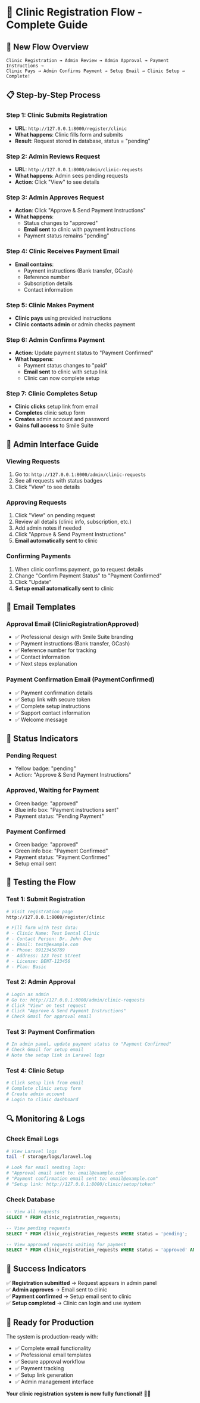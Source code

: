 # 🦷 Clinic Registration Flow - Complete Guide

## 🎯 **New Flow Overview**

```
Clinic Registration → Admin Review → Admin Approval → Payment Instructions →
Clinic Pays → Admin Confirms Payment → Setup Email → Clinic Setup → Complete!
```

## 📋 **Step-by-Step Process**

### **Step 1: Clinic Submits Registration**

-   **URL**: `http://127.0.0.1:8000/register/clinic`
-   **What happens**: Clinic fills form and submits
-   **Result**: Request stored in database, status = "pending"

### **Step 2: Admin Reviews Request**

-   **URL**: `http://127.0.0.1:8000/admin/clinic-requests`
-   **What happens**: Admin sees pending requests
-   **Action**: Click "View" to see details

### **Step 3: Admin Approves Request**

-   **Action**: Click "Approve & Send Payment Instructions"
-   **What happens**:
    -   Status changes to "approved"
    -   **Email sent** to clinic with payment instructions
    -   Payment status remains "pending"

### **Step 4: Clinic Receives Payment Email**

-   **Email contains**:
    -   Payment instructions (Bank transfer, GCash)
    -   Reference number
    -   Subscription details
    -   Contact information

### **Step 5: Clinic Makes Payment**

-   **Clinic pays** using provided instructions
-   **Clinic contacts admin** or admin checks payment

### **Step 6: Admin Confirms Payment**

-   **Action**: Update payment status to "Payment Confirmed"
-   **What happens**:
    -   Payment status changes to "paid"
    -   **Email sent** to clinic with setup link
    -   Clinic can now complete setup

### **Step 7: Clinic Completes Setup**

-   **Clinic clicks** setup link from email
-   **Completes** clinic setup form
-   **Creates** admin account and password
-   **Gains full access** to Smile Suite

## 🔧 **Admin Interface Guide**

### **Viewing Requests**

1. Go to: `http://127.0.0.1:8000/admin/clinic-requests`
2. See all requests with status badges
3. Click "View" to see details

### **Approving Requests**

1. Click "View" on pending request
2. Review all details (clinic info, subscription, etc.)
3. Add admin notes if needed
4. Click "Approve & Send Payment Instructions"
5. **Email automatically sent** to clinic

### **Confirming Payments**

1. When clinic confirms payment, go to request details
2. Change "Confirm Payment Status" to "Payment Confirmed"
3. Click "Update"
4. **Setup email automatically sent** to clinic

## 📧 **Email Templates**

### **Approval Email** (ClinicRegistrationApproved)

-   ✅ Professional design with Smile Suite branding
-   ✅ Payment instructions (Bank transfer, GCash)
-   ✅ Reference number for tracking
-   ✅ Contact information
-   ✅ Next steps explanation

### **Payment Confirmation Email** (PaymentConfirmed)

-   ✅ Payment confirmation details
-   ✅ Setup link with secure token
-   ✅ Complete setup instructions
-   ✅ Support contact information
-   ✅ Welcome message

## 🎨 **Status Indicators**

### **Pending Request**

-   Yellow badge: "pending"
-   Action: "Approve & Send Payment Instructions"

### **Approved, Waiting for Payment**

-   Green badge: "approved"
-   Blue info box: "Payment instructions sent"
-   Payment status: "Pending Payment"

### **Payment Confirmed**

-   Green badge: "approved"
-   Green info box: "Payment Confirmed"
-   Payment status: "Payment Confirmed"
-   Setup email sent

## 🧪 **Testing the Flow**

### **Test 1: Submit Registration**

```bash
# Visit registration page
http://127.0.0.1:8000/register/clinic

# Fill form with test data:
# - Clinic Name: Test Dental Clinic
# - Contact Person: Dr. John Doe
# - Email: test@example.com
# - Phone: 09123456789
# - Address: 123 Test Street
# - License: DENT-123456
# - Plan: Basic
```

### **Test 2: Admin Approval**

```bash
# Login as admin
# Go to: http://127.0.0.1:8000/admin/clinic-requests
# Click "View" on test request
# Click "Approve & Send Payment Instructions"
# Check Gmail for approval email
```

### **Test 3: Payment Confirmation**

```bash
# In admin panel, update payment status to "Payment Confirmed"
# Check Gmail for setup email
# Note the setup link in Laravel logs
```

### **Test 4: Clinic Setup**

```bash
# Click setup link from email
# Complete clinic setup form
# Create admin account
# Login to clinic dashboard
```

## 🔍 **Monitoring & Logs**

### **Check Email Logs**

```bash
# View Laravel logs
tail -f storage/logs/laravel.log

# Look for email sending logs:
# "Approval email sent to: email@example.com"
# "Payment confirmation email sent to: email@example.com"
# "Setup link: http://127.0.0.1:8000/clinic/setup/token"
```

### **Check Database**

```sql
-- View all requests
SELECT * FROM clinic_registration_requests;

-- View pending requests
SELECT * FROM clinic_registration_requests WHERE status = 'pending';

-- View approved requests waiting for payment
SELECT * FROM clinic_registration_requests WHERE status = 'approved' AND payment_status = 'pending';
```

## 🎉 **Success Indicators**

✅ **Registration submitted** → Request appears in admin panel  
✅ **Admin approves** → Email sent to clinic  
✅ **Payment confirmed** → Setup email sent to clinic  
✅ **Setup completed** → Clinic can login and use system

## 🚀 **Ready for Production**

The system is production-ready with:

-   ✅ Complete email functionality
-   ✅ Professional email templates
-   ✅ Secure approval workflow
-   ✅ Payment tracking
-   ✅ Setup link generation
-   ✅ Admin management interface

**Your clinic registration system is now fully functional!** 🦷✨
